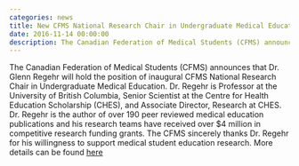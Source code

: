 ```yaml
---
categories: news
title: New CFMS National Research Chair in Undergraduate Medical Education
date: 2016-11-14 00:00:00
description: The Canadian Federation of Medical Students (CFMS) announces that Dr. Glenn Regehr will hold the position of inaugural CFMS National Research Chair in Undergraduate Medical Education.
---
```



The Canadian Federation of Medical Students (CFMS) announces that Dr. Glenn Regehr will hold the position of inaugural CFMS National Research Chair in Undergraduate Medical Education. Dr. Regehr is Professor at the University of British Columbia, Senior Scientist at the Centre for Health Education Scholarship (CHES), and Associate Director, Research at CHES. Dr. Regehr is the author of over 190 peer reviewed medical education publications and his research teams have received over $4 million in competitive research funding grants. The CFMS sincerely thanks Dr. Regehr for his willingness to support medical student education research. More details can be found [here](/what-we-do/education/national_research_chair.html)